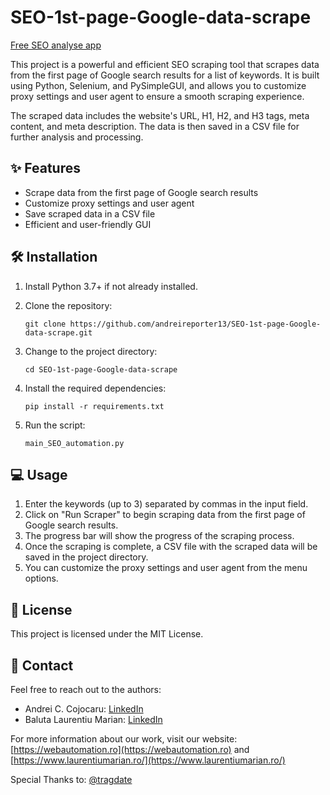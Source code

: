 # SEO-1st-page-Google-data-scrape

[Free SEO analyse app](./GUI_for_App/img/App-photo.png)

This project is a powerful and efficient SEO scraping tool that scrapes data from the first page of Google search results for a list of keywords. It is built using Python, Selenium, and PySimpleGUI, and allows you to customize proxy settings and user agent to ensure a smooth scraping experience.

The scraped data includes the website's URL, H1, H2, and H3 tags, meta content, and meta description. The data is then saved in a CSV file for further analysis and processing.

## :sparkles: Features

- Scrape data from the first page of Google search results
- Customize proxy settings and user agent
- Save scraped data in a CSV file
- Efficient and user-friendly GUI

## :hammer_and_wrench: Installation

1. Install Python 3.7+ if not already installed.

2. Clone the repository:

   ```
   git clone https://github.com/andreireporter13/SEO-1st-page-Google-data-scrape.git
   ```

3. Change to the project directory:

   ```
   cd SEO-1st-page-Google-data-scrape
   ```

4. Install the required dependencies:

   ```
   pip install -r requirements.txt
   ```

5. Run the script:

   ```
   main_SEO_automation.py
   ```

## :computer: Usage

1. Enter the keywords (up to 3) separated by commas in the input field.
2. Click on "Run Scraper" to begin scraping data from the first page of Google search results.
3. The progress bar will show the progress of the scraping process.
4. Once the scraping is complete, a CSV file with the scraped data will be saved in the project directory.
5. You can customize the proxy settings and user agent from the menu options.

## :memo: License

This project is licensed under the MIT License.

## :email: Contact 

Feel free to reach out to the authors:

- Andrei C. Cojocaru: [LinkedIn](https://www.linkedin.com/in/andrei-cojocaru-985932204/)
- Baluta Laurentiu Marian: [LinkedIn](https://www.linkedin.com/in/laurentiu-baluta-3153b9217/)

For more information about our work, visit our website: [https://webautomation.ro](https://webautomation.ro) and [https://www.laurentiumarian.ro/](https://www.laurentiumarian.ro/)

Special Thanks to: [@tragdate](https://tragdate.ninja/)

